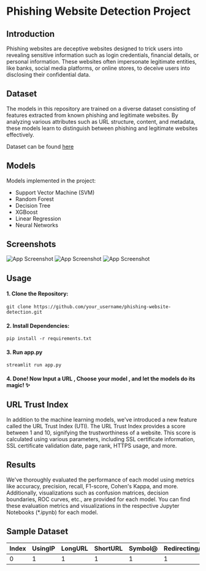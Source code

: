 
# Phishing Website Detection Project 


## Introduction
Phishing websites are deceptive websites designed to trick users into revealing sensitive information such as login credentials, financial details, or personal information. These websites often impersonate legitimate entities, like banks, social media platforms, or online stores, to deceive users into disclosing their confidential data.

## Dataset
The models in this repository are trained on a diverse dataset consisting of features extracted from known phishing and legitimate websites. By analyzing various attributes such as URL structure, content, and metadata, these models learn to distinguish between phishing and legitimate websites effectively.

Dataset can be found [here](https://www.kaggle.com/datasets/eswarchandt/phishing-website-detector/)

## Models

Models implemented in the project:

* Support Vector Machine (SVM)
* Random Forest
* Decision Tree
* XGBoost
* Linear Regression
* Neural Networks


## Screenshots
![App Screenshot](https://github.com/AnandRajaM/phishing-urls/blob/main/images/landing.png)
![App Screenshot](https://github.com/AnandRajaM/phishing-urls/blob/main/images/prediction.png)
![App Screenshot](https://github.com/AnandRajaM/phishing-urls/blob/main/images/phishing.png)



## Usage

#### 1. Clone the Repository:
``` 
git clone https://github.com/your_username/phishing-website-detection.git
```

#### 2. Install Dependencies:

```
pip install -r requirements.txt
```

#### 3. Run app.py
```
streamlit run app.py
```

#### 4. Done! Now Input a URL , Choose your model , and let the models do its magic! ✨


## URL Trust Index

In addition to the machine learning models, we've introduced a new feature called the URL Trust Index (UTI). The URL Trust Index provides a score between 1 and 10, signifying the trustworthiness of a website. This score is calculated using various parameters, including SSL certificate information, SSL certificate validation date, page rank, HTTPS usage, and more.
## Results
We've thoroughly evaluated the performance of each model using metrics like accuracy, precision, recall, F1-score, Cohen's Kappa, and more. Additionally, visualizations such as confusion matrices, decision boundaries, ROC curves, etc., are provided for each model. You can find these evaluation metrics and visualizations in the respective Jupyter Notebooks (*.ipynb) for each model.
## Sample Dataset
| Index | UsingIP | LongURL | ShortURL | Symbol@ | Redirecting// | PrefixSuffix- | SubDomains | HTTPS | DomainRegLen | Favicon | NonStdPort | HTTPSDomainURL | RequestURL | AnchorURL | LinksInScriptTags | ServerFormHandler | InfoEmail | AbnormalURL | WebsiteForwarding | StatusBarCust | DisableRightClick | UsingPopupWindow | IframeRedirection | AgeofDomain | DNSRecording | WebsiteTraffic | PageRank | GoogleIndex | LinksPointingToPage | StatsReport | class |
|-------|---------|---------|----------|---------|---------------|----------------|------------|-------|--------------|---------|------------|-----------------|------------|-----------|-------------------|-------------------|------------|--------------|-------------------|----------------|-------------------|------------------|-------------------|-------------|--------------|-----------------|----------|-------------|---------------------|-------------|-------|
| 0     | 1       | 1       | 1        | 1       | 1             | -1             | 0          | 1     | -1           | 1       | 1          | -1              | 1          | 0         | -1                | -1                | 1          | 1            | 0                 | 1              | 1                 | 1                | 1                 | -1          | -1           | 0               | -1       | 1           | 1                   | 1           | -1    |
